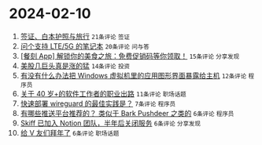# 2024-02-10

1. [签证、白本护照与旅行](https://www.v2ex.com/t/1015219) `21条评论` `签证`
1. [问个支持 LTE/5G 的笔记本](https://www.v2ex.com/t/1015208) `20条评论` `问与答`
1. [[餐刻 App] 解锁你的美食之旅：免费促销码等你领取！](https://www.v2ex.com/t/1015211) `15条评论` `分享发现`
1. [美股几巨头真是涨的猛](https://www.v2ex.com/t/1015216) `14条评论` `投资`
1. [有没有什么办法把 Windows 虚拟机里的应用图形界面暴露给主机](https://www.v2ex.com/t/1015213) `12条评论` `程序员`
1. [关于 40 岁+的软件工作者的职业出路](https://www.v2ex.com/t/1015221) `11条评论` `职场话题`
1. [快速部署 wireguard 的最佳实践是？](https://www.v2ex.com/t/1015228) `7条评论` `程序员`
1. [有哪些推送平台推荐的？ 类似于 Bark Pushdeer 之类的](https://www.v2ex.com/t/1015231) `6条评论` `程序员`
1. [Skiff 已加入 Notion 团队，半年后关闭服务](https://www.v2ex.com/t/1015215) `6条评论` `分享发现`
1. [给 V 友们拜年了](https://www.v2ex.com/t/1015214) `6条评论` `职场话题`
